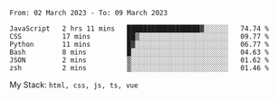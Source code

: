 <!--START_SECTION:waka-->

```text
From: 02 March 2023 - To: 09 March 2023

JavaScript   2 hrs 11 mins   ██████████████████▓░░░░░░   74.74 %
CSS          17 mins         ██▒░░░░░░░░░░░░░░░░░░░░░░   09.77 %
Python       11 mins         █▓░░░░░░░░░░░░░░░░░░░░░░░   06.77 %
Bash         8 mins          █░░░░░░░░░░░░░░░░░░░░░░░░   04.63 %
JSON         2 mins          ▒░░░░░░░░░░░░░░░░░░░░░░░░   01.62 %
zsh          2 mins          ▒░░░░░░░░░░░░░░░░░░░░░░░░   01.46 %
```

<!--END_SECTION:waka-->
My Stack: `html, css, js, ts, vue`
